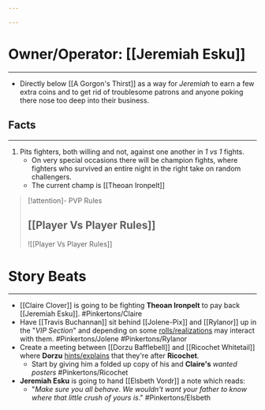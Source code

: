 ```yaml
---

---
```

# Owner/Operator: [[Jeremiah Esku]]
---
- Directly below [[A Gorgon's Thirst]] as a way for *Jeremiah* to earn a few extra coins and to get rid of troublesome patrons and anyone poking there nose too deep into their business.

## Facts
---
1. Pits fighters, both willing and not, against one another in *1 vs 1* fights.
	- On very special occasions there will be champion fights, where fighters who survived an entire night in the right take on random challengers.
	- The current champ is [[Theoan Ironpelt]]

>[!attention]- PVP Rules 
>## [[Player Vs Player Rules]]
>![[Player Vs Player Rules]]

# Story Beats 
---
- [[Claire Clover]] is going to be fighting **Theoan Ironpelt** to pay back [[Jeremiah Esku]]. #Pinkertons/Claire 
- Have [[Travis Buchannan]] sit behind [[Jolene-Pix]] and [[Rylanor]] up in the "*VIP Section*" and depending on some <u>rolls/realizations</u> may interact with them. #Pinkertons/Jolene #Pinkertons/Rylanor 
- Create a meeting between [[Dorzu Bafflebell]] and [[Ricochet Whitetail]] where **Dorzu** <u>hints/explains</u> that they're after **Ricochet**. 
	- Start by giving him a folded up copy of his and **Claire's** *wanted posters* #Pinkertons/Ricochet 
- **Jeremiah Esku** is going to hand [[Elsbeth Vordr]] a note which reads: 
	- "*Make sure you all behave*. *We wouldn't want your father to know where that little crush of yours is*." #Pinkertons/Elsbeth 